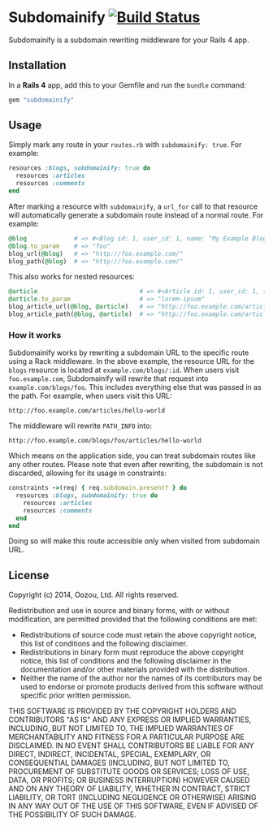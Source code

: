 # Subdomainify [![Build Status](https://travis-ci.org/oozou/subdomainify.svg?branch=master)](http://travis-ci.org/oozou/subdomainify)

Subdomainify is a subdomain rewriting middleware for your Rails 4 app.

## Installation

In a **Rails 4** app, add this to your Gemfile and run the `bundle` command:

```ruby
gem "subdomainify"
```

## Usage

Simply mark any route in your `routes.rb` with `subdomainify: true`. For example:

```ruby
resources :blogs, subdomainify: true do
  resources :articles
  resources :comments
end
```

After marking a resource with `subdomainify`, a `url_for` call to that resource will automatically generate a subdomain route instead of a normal route. For example:

```ruby
@blog             # => #<Blog id: 1, user_id: 1, name: "My Example Blog", slug: "foo">
@blog.to_param    # => "foo"
blog_url(@blog)   # => "http://foo.example.com/"
blog_path(@blog)  # => "http://foo.example.com/"
```

This also works for nested resources:

```ruby
@article                            # => #<Article id: 1, user_id: 1, title: "Lorem ipsum", slug: "lorem-ipsum", body: "Dolor sit amet">
@article.to_param                   # => "lorem-ipsum"
blog_article_url(@blog, @article)   # => "http://foo.example.com/articles/lorem-ipsum"
blog_article_path(@blog, @article)  # => "http://foo.example.com/articles/lorem-ipsum"
```

### How it works

Subdomainify works by rewriting a subdomain URL to the specific route using a Rack middleware. In the above example, the resource URL for the `blogs` resource is located at `example.com/blogs/:id`. When users visit `foo.example.com`, Subdomainify will rewrite that request into `example.com/blogs/foo`. This includes everything else that was passed in as the path. For example, when users visit this URL:

```
http://foo.example.com/articles/hello-world
```

The middleware will rewrite `PATH_INFO` into:

```
http://foo.example.com/blogs/foo/articles/hello-world
```

Which means on the application side, you can treat subdomain routes like any other routes. Please note that even after rewriting, the subdomain is not discarded, allowing for its usage in constraints:

```ruby
constraints ->(req) { req.subdomain.present? } do
  resources :blogs, subdomainify: true do
    resources :articles
    resources :comments
  end
end
```

Doing so will make this route accessible only when visited from subdomain URL.

## License

Copyright (c) 2014, Oozou, Ltd. All rights reserved.

Redistribution and use in source and binary forms, with or without modification, are permitted provided that the following conditions are met:

* Redistributions of source code must retain the above copyright notice, this list of conditions and the following disclaimer.
* Redistributions in binary form must reproduce the above copyright notice, this list of conditions and the following disclaimer in the documentation and/or other materials provided with the distribution.
* Neither the name of the author nor the names of its contributors may be used to endorse or promote products derived from this software without specific prior written permission.

THIS SOFTWARE IS PROVIDED BY THE COPYRIGHT HOLDERS AND CONTRIBUTORS "AS IS" AND ANY EXPRESS OR IMPLIED WARRANTIES, INCLUDING, BUT NOT LIMITED TO, THE IMPLIED WARRANTIES OF MERCHANTABILITY AND FITNESS FOR A PARTICULAR PURPOSE ARE DISCLAIMED. IN NO EVENT SHALL CONTRIBUTORS BE LIABLE FOR ANY DIRECT, INDIRECT, INCIDENTAL, SPECIAL, EXEMPLARY, OR CONSEQUENTIAL DAMAGES (INCLUDING, BUT NOT LIMITED TO, PROCUREMENT OF SUBSTITUTE GOODS OR SERVICES; LOSS OF USE, DATA, OR PROFITS; OR BUSINESS INTERRUPTION) HOWEVER CAUSED AND ON ANY THEORY OF LIABILITY, WHETHER IN CONTRACT, STRICT LIABILITY, OR TORT (INCLUDING NEGLIGENCE OR OTHERWISE) ARISING IN ANY WAY OUT OF THE USE OF THIS SOFTWARE, EVEN IF ADVISED OF THE POSSIBILITY OF SUCH DAMAGE.
